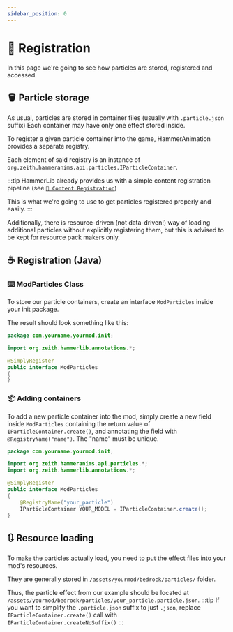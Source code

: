 ```yaml
---
sidebar_position: 0
---
```


# 📝 Registration
In this page we're going to see how particles are stored, registered and accessed.

## 🪣 Particle storage
As usual, particles are stored in container files (usually with `.particle.json` suffix)
Each container may have only one effect stored inside.

To register a given particle container into the game, HammerAnimation provides a separate registry.

Each element of said registry is an instance of `org.zeith.hammeranims.api.particles.IParticleContainer`.

:::tip
HammerLib already provides us with a simple content registration pipeline (see [`📝 Content Registration`](/docs/api/hammerlib/basics/content_registration))

This is what we're going to use to get particles registered properly and easily.
:::

Additionally, there is resource-driven (not data-driven!) way of loading additional particles without explicitly registering them, but this is advised to be kept for resource pack makers only.

## ☕ Registration (Java)

### ⌨️ ModParticles Class
To store our particle containers, create an interface `ModParticles` inside your init package.

The result should look something like this:
```java
package com.yourname.yourmod.init;

import org.zeith.hammerlib.annotations.*;

@SimplyRegister
public interface ModParticles
{
}
```

### 📦 Adding containers
To add a new particle container into the mod, simply create a new field inside `ModParticles` containing the return value of `IParticleContainer.create()`, and annotating the field with `@RegistryName("name")`. The "name" must be unique.
```java
package com.yourname.yourmod.init;

import org.zeith.hammeranims.api.particles.*;
import org.zeith.hammerlib.annotations.*;

@SimplyRegister
public interface ModParticles
{
    @RegistryName("your_particle")
    IParticleContainer YOUR_MODEL = IParticleContainer.create();
}
```

## 🔃 Resource loading
To make the particles actually load, you need to put the effect files into your mod's resources.

They are generally stored in `/assets/yourmod/bedrock/particles/` folder.

Thus, the particle effect from our example should be located at `/assets/yourmod/bedrock/particles/your_particle.particle.json`.
:::tip
If you want to simplify the `.particle.json` suffix to just `.json`, replace `IParticleContainer.create()` call with `IParticleContainer.createNoSuffix()`
:::